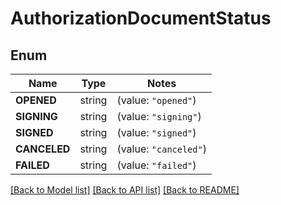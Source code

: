 # AuthorizationDocumentStatus

## Enum
Name | Type | Notes
------------ | ------------- | -------------
**OPENED** | string | (value: `"opened"`)
**SIGNING** | string | (value: `"signing"`)
**SIGNED** | string | (value: `"signed"`)
**CANCELED** | string | (value: `"canceled"`)
**FAILED** | string | (value: `"failed"`)


[[Back to Model list]](../README.md#documentation-for-models) [[Back to API list]](../README.md#documentation-for-api-endpoints) [[Back to README]](../README.md)


